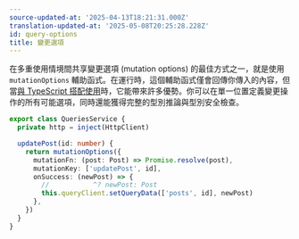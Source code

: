 ```yaml
---
source-updated-at: '2025-04-13T18:21:31.000Z'
translation-updated-at: '2025-05-08T20:25:28.228Z'
id: query-options
title: 變更選項
---
```


在多重使用情境間共享變更選項 (mutation options) 的最佳方式之一，就是使用 `mutationOptions` 輔助函式。在運行時，這個輔助函式僅會回傳你傳入的內容，但當[與 TypeScript 搭配使用](../../typescript#typing-query-options.md)時，它能帶來許多優勢。你可以在單一位置定義變更操作的所有可能選項，同時還能獲得完整的型別推論與型別安全檢查。

```ts
export class QueriesService {
  private http = inject(HttpClient)

  updatePost(id: number) {
    return mutationOptions({
      mutationFn: (post: Post) => Promise.resolve(post),
      mutationKey: ['updatePost', id],
      onSuccess: (newPost) => {
        //           ^? newPost: Post
        this.queryClient.setQueryData(['posts', id], newPost)
      },
    })
  }
}
```
